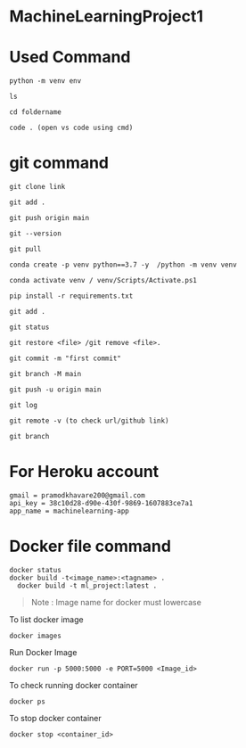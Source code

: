 # MachineLearningProject1
# Used Command 

```
python -m venv env
```

```
ls
```

```
cd foldername
```

```
code . (open vs code using cmd)
```






# git command 
```
git clone link
```

```
git add .
```

```
git push origin main
```

```
git --version
```

```
git pull
```

```
conda create -p venv python==3.7 -y  /python -m venv venv 
```

``` 
conda activate venv / venv/Scripts/Activate.ps1 
```

``` 
pip install -r requirements.txt
```

```
git add .
```

```
git status
```

```
git restore <file> /git remove <file>.
```

```
git commit -m "first commit"
```

```
git branch -M main
```

```
git push -u origin main
```

```
git log
```

```
git remote -v (to check url/github link)
```

```
git branch
```

# For Heroku account
```
gmail = pramodkhavare200@gmail.com
api_key = 38c10d28-d90e-430f-9869-1607883ce7a1
app_name = machinelearning-app
```

# Docker file command
```
docker status
docker build -t<image_name>:<tagname> .
  docker build -t ml_project:latest .
```
> Note : Image name for docker must lowercase

To list docker image
```
docker images
```

Run Docker Image
```
docker run -p 5000:5000 -e PORT=5000 <Image_id>
```

To check running docker container
```
docker ps
```

To stop docker container
```
docker stop <container_id>
```
